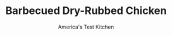 ---
layout: ../../layouts/MarkdownPostLayout.astro
title: Barbecued Dry-Rubbed Chicken
author: America's Test Kitchen
pubDate: 2023-03-15
description: "We wanted a dry rub that would transform itself into a flavorful glaze. Were we chasing rainbows?"
image_url: https://res.cloudinary.com/hksqkdlah/image/upload/ar_1:1,c_fill,dpr_2.0,f_auto,fl_lossy.progressive.strip_profile,g_faces:auto,q_auto:low,w_344/8785_sfs-dryrubbbqchicken-25-280001
tags: ["Main Courses","Chicken","Grilling & Barbecue"]
calories: 3087
protein: 42
carbohydrates: 6
fats: 
fiber: 
ingredients: ["3 tablespoons, dark brown sugar","2 teaspoons, chili powder","2 teaspoons, paprika","1 1/2 teaspoons, salt","1 1/2 teaspoons, pepper","1 teaspoon, dry mustard","1 teaspoon, onion powder","1/4 teaspoon, cayenne pepper","3 pounds, bone-in, skin-on chicken pieces, breasts halved crosswise, leg quarters separated into thighs and drumsticks"]
serves: 6
time: "1½ hours"
instructions: ["Combine brown sugar, chili powder, paprika, salt, pepper, dry mustard, onion powder, and cayenne in small bowl. Transfer half of dry rub to shallow dish; reserve. Pat chicken dry with paper towels and coat over and under skin with remaining rub. Transfer to plate and refrigerate, covered, 30 minutes or up to 1 hour.","FOR A CHARCOAL GRILL: Open bottom vent completely. Light large chimney starter filled with 50 charcoal briquettes. When top coals are partially covered with ash, pour evenly over bottom of grill. Set cooking grate in place, cover, and open lid vent completely. Heat grill until hot, about 5 minutes.","FOR A GAS GRILL: Turn all burners to high; cover; and heat grill until hot, about 15 minutes. Turn all burners to medium-low.","Scrape and oil cooking grate. Arrange chicken skin side down and grill, covered, until skin is well browned and crisp, about 10 minutes.","Lightly coat skin side of chicken with reserved rub and return to grill, skin side up. Continue to grill, covered, until rub has melted into glaze and white meat registers 160 degrees and dark meat registers 175 degrees, 15 to 20 minutes, transferring pieces to platter as they come to temperature. (Re-cover grill after checking pieces for doneness.) Tent with aluminum foil, and let rest for 5 to 10 minutes. Serve."]
nutrition: ["487 mg Potassium","344 mg Phosphorus","39 mg Calcium","2 mg Iron","51 mg Magnesium","545 mg Sodium","3 mg Zinc","34 g Fat","15 mg Niacin (B3)","14 g Monounsaturated","7 g Polyunsaturated","3 mg Vitamin C","170 mg Cholesterol","9 g Saturated","15 µg Folate (food)","4 g Sugars","6 µg Vitamin K","150 g Water","6 g Carbs","15 µg Folate equivalent (total)","42 g Protein","1 mg Vitamin E","126 µg Vitamin A","514 kcal Energy","4 g Sugars, added","3087 calories"]
notes: "Do not substitute light brown sugar. Apply the second coating of spice with a light hand or it won’t melt into a glaze."
---